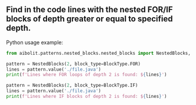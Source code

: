 Find in the code lines with the nested FOR/IF blocks of depth greater or equal to specified depth.
---

Python usage example:

```python
from aibolit.patterns.nested_blocks.nested_blocks import NestedBlocks, BlockType

pattern = NestedBlocks(2, block_type=BlockType.FOR)
lines = pattern.value('./file.java')
print(f'Lines where FOR loops of depth 2 is found: ${lines}')

pattern = NestedBlocks(2, block_type=BlockType.IF)
lines = pattern.value('./file.java')
print(f'Lines where IF blocks of depth 2 is found: ${lines}')
```
